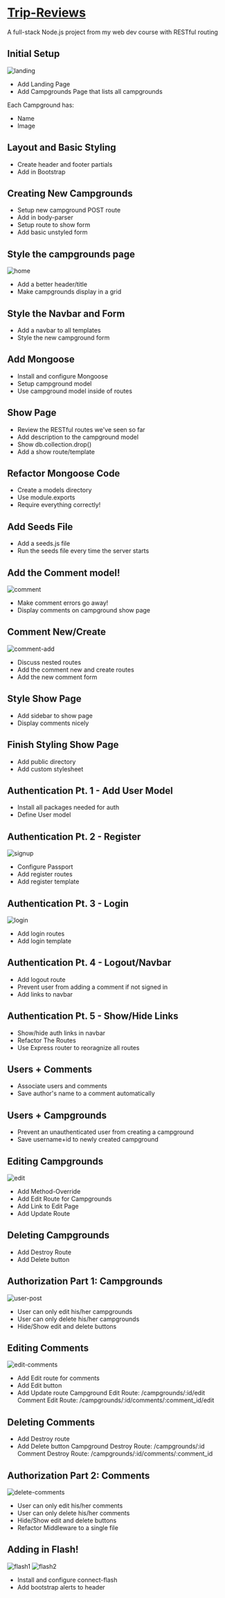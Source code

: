 # [Trip-Reviews](http://bit.ly/trip1review)
A full-stack Node.js project from my web dev course with RESTful routing

## Initial Setup
![landing](./images/landing.png)
* Add Landing Page
* Add Campgrounds Page that lists all campgrounds

Each Campground has:
* Name
* Image

## Layout and Basic Styling
* Create header and footer partials
* Add in Bootstrap

## Creating New Campgrounds
* Setup new campground POST route
* Add in body-parser
* Setup route to show form
* Add basic unstyled form

## Style the campgrounds page
![home](./images/home.png)
* Add a better header/title
* Make campgrounds display in a grid

## Style the Navbar and Form
* Add a navbar to all templates
* Style the new campground form

## Add Mongoose
* Install and configure Mongoose
* Setup campground model
* Use campground model inside of routes

## Show Page
* Review the RESTful routes we've seen so far
* Add description to the campground model
* Show db.collection.drop()
* Add a show route/template

## Refactor Mongoose Code
* Create a models directory
* Use module.exports
* Require everything correctly!

## Add Seeds File
* Add a seeds.js file
* Run the seeds file every time the server starts

## Add the Comment model!
![comment](./images/post.png)
* Make comment errors go away!
* Display comments on campground show page

## Comment New/Create
![comment-add](./images/comment-add.png)
* Discuss nested routes
* Add the comment new and create routes
* Add the new comment form

## Style Show Page
* Add sidebar to show page
* Display comments nicely

## Finish Styling Show Page
* Add public directory
* Add custom stylesheet

## Authentication Pt. 1 - Add User Model
* Install all packages needed for auth
* Define User model

## Authentication Pt. 2 - Register
![signup](./images/sign-up.png)
* Configure Passport
* Add register routes
* Add register template

## Authentication Pt. 3 - Login
![login](./images/login.png)
* Add login routes
* Add login template

## Authentication Pt. 4 - Logout/Navbar
* Add logout route
* Prevent user from adding a comment if not signed in
* Add links to navbar

## Authentication Pt. 5 - Show/Hide Links
* Show/hide auth links in navbar
* Refactor The Routes
* Use Express router to reoragnize all routes

## Users + Comments
* Associate users and comments
* Save author's name to a comment automatically

## Users + Campgrounds
* Prevent an unauthenticated user from creating a campground
* Save username+id to newly created campground

## Editing Campgrounds
![edit](./images/edit.png)
* Add Method-Override
* Add Edit Route for Campgrounds
* Add Link to Edit Page
* Add Update Route

## Deleting Campgrounds
* Add Destroy Route
* Add Delete button

## Authorization Part 1: Campgrounds
![user-post](./images/delete.png)
* User can only edit his/her campgrounds
* User can only delete his/her campgrounds
* Hide/Show edit and delete buttons

## Editing Comments
![edit-comments](./images/comment-edit.png)
* Add Edit route for comments
* Add Edit button
* Add Update route
Campground Edit Route: /campgrounds/:id/edit Comment Edit Route: /campgrounds/:id/comments/:comment_id/edit

## Deleting Comments
* Add Destroy route
* Add Delete button
Campground Destroy Route: /campgrounds/:id Comment Destroy Route: /campgrounds/:id/comments/:comment_id

## Authorization Part 2: Comments
![delete-comments](./images/comment-delete.png)
* User can only edit his/her comments
* User can only delete his/her comments
* Hide/Show edit and delete buttons
* Refactor Middleware to a single file

## Adding in Flash!
![flash1](./images/flash1.png)
![flash2](./images/flash2.png)
* Install and configure connect-flash
* Add bootstrap alerts to header
